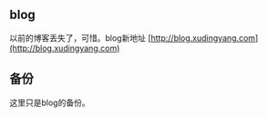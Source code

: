 ## blog
以前的博客丢失了，可惜。blog新地址 [http://blog.xudingyang.com](http://blog.xudingyang.com)
## 备份
这里只是blog的备份。
